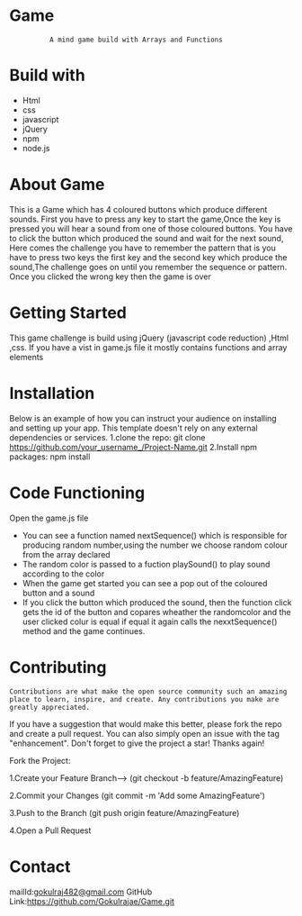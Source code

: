 # Game
              A mind game build with Arrays and Functions
# Build with
   * Html
   * css
   * javascript
   * jQuery
   * npm
   * node.js
# About Game
  This is a Game which has 4 coloured buttons which produce different sounds. First you have to press any key to start the game,Once the key is pressed you will hear a sound from one of those coloured buttons.
  You have to click the button which produced the sound and wait for the next sound, Here comes the challenge you have to remember the pattern that is you have to press two keys the first key and the second key which produce the sound,The challenge goes on until you remember the sequence or pattern.
  Once you clicked the wrong key then the game is over
# Getting Started
  This game challenge is build using jQuery (javascript code reduction) ,Html ,css. If you have a vist in game.js file it mostly contains functions and array elements
# Installation
  Below is an example of how you can instruct your audience on installing and setting up your app. This template doesn't rely on any external dependencies or services.
    1.clone the repo: git clone https://github.com/your_username_/Project-Name.git 
    2.Install npm packages: npm install
 # Code Functioning
   Open the game.js file
   * You can see a function named nextSequence() which is responsible for producing random number,using the number we choose random colour from the array declared
   * The random color is passed to a fuction playSound() to play sound according to the color
   * When the game get started you can see a pop out of the coloured button and a sound
   * If you click the button which produced the sound, then the function click gets the id of the button and copares wheather the randomcolor and the user clicked colur is equal if equal it again calls the nexxtSequence() method and the game continues.
 # Contributing
    Contributions are what make the open source community such an amazing place to learn, inspire, and create. Any contributions you make are greatly appreciated.

If you have a suggestion that would make this better, please fork the repo and create a pull request. You can also simply open an issue with the tag "enhancement". Don't forget to give the project a star! Thanks again!

Fork the Project:

1.Create your Feature Branch--> (git checkout -b feature/AmazingFeature)

2.Commit your Changes (git commit -m 'Add some AmazingFeature')

3.Push to the Branch (git push origin feature/AmazingFeature)

4.Open a Pull Request

# Contact
mailId:gokulraj482@gmail.com
GitHub Link:https://github.com/Gokulrajae/Game.git
